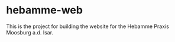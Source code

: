 # hebamme-web

This is the project for building the website for the Hebamme Praxis Moosburg a.d. Isar.
